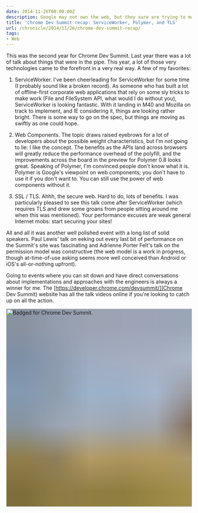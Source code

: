 ```yaml
---
date: 2014-11-26T00:00:00Z
description: Google may not own the web, but they sure are trying to make it better
title: 'Chrome Dev Summit recap: ServiceWorker, Polymer, and TLS'
url: /chronicle/2014/11/26/chrome-dev-summit-recap/
tags:
- Web
---
```


This was the second year for Chrome Dev Summit. Last year there was a lot of talk about things that were in the pipe. This year, a lot of those very technologies came to the forefront in a very real way. A few of my favorites:

1. ServiceWorker. I've been cheerleading for ServiceWorker for some time (I probably sound like a broken record). As someone who has built a lot of offline-first corporate web applications that rely on some sly tricks to make work (File and FileSystem API, what would I do without you), ServiceWorker is looking fantastic. With it landing in M40 and Mozilla on track to implement, and IE considering it, things are looking rather bright. There is some way to go on the spec, but things are moving as swiftly as one could hope.

2. Web Components. The topic draws raised eyebrows for a lot of developers about the possible weight characteristics, but I'm not going to lie: I like the concept. The benefits as the APIs land across browsers will greatly reduce the performance overhead of the polyfill, and the improvements across the board in the preview for Polymer 0.8 looks great. Speaking of Polymer, I'm convinced people don't know what it is. Polymer is Google's viewpoint on web components; you don't have to use it if you don't want to. You can still use the power of web components without it.

3. SSL / TLS. Ahhh, the secure web. Hard to do, lots of benefits. I was particularly pleased to see this talk come after ServiceWorker (which requires TLS and drew some groans from people sitting around me when this was mentioned). Your performance excuses are weak general Internet mobs: start securing your sites!

All and all it was another well polished event with a long list of solid speakers. Paul Lewis' talk on eeking out every last bit of performance on the Summit's site was fascinating and Adrienne Porter Felt's talk on the permission model was constructive (the web model is a work in progress, though at-time-of-use asking seems more well conceived than Android or iOS's all-or-nothing upfront).

Going to events where you can sit down and have direct conversations about implementations and approaches with the engineers is always a winner for me. The [https://developer.chrome.com/devsummit/](Chrome Dev Summit) website has all the talk videos online if you're looking to catch up on all the action.

<img decoding="async" loading="lazy" width="800" height="538" style="background-size: cover;
          background-image: url('data:image/svg+xml;charset=utf-8,%3Csvg xmlns=\'http%3A//www.w3.org/2000/svg\' xmlns%3Axlink=\'http%3A//www.w3.org/1999/xlink\' viewBox=\'0 0 1280 853\'%3E%3Cfilter id=\'b\' color-interpolation-filters=\'sRGB\'%3E%3CfeGaussianBlur stdDeviation=\'.5\'%3E%3C/feGaussianBlur%3E%3CfeComponentTransfer%3E%3CfeFuncA type=\'discrete\' tableValues=\'1 1\'%3E%3C/feFuncA%3E%3C/feComponentTransfer%3E%3C/filter%3E%3Cimage filter=\'url(%23b)\' x=\'0\' y=\'0\' height=\'100%25\' width=\'100%25\' xlink%3Ahref=\'data%3Aimage/png;base64,iVBORw0KGgoAAAANSUhEUgAAAAkAAAAGCAIAAACepSOSAAAACXBIWXMAAC4jAAAuIwF4pT92AAAAs0lEQVQI1wGoAFf/AImSoJSer5yjs52ktp2luJuluKOpuJefsoCNowB+kKaOm66grL+krsCnsMGrt8m1u8mzt8OVoLIAhJqzjZ2tnLLLnLHJp7fNmpyjqbPCqLrRjqO7AIeUn5ultaWtt56msaSnroZyY4mBgLq7wY6TmwCRfk2Pf1uzm2WulV+xmV6rmGyQfFm3nWSBcEIAfm46jX1FkH5Djn5AmodGo49MopBLlIRBfG8yj/dfjF5frTUAAAAASUVORK5CYII=\'%3E%3C/image%3E%3C/svg%3E');" src="https://storage.googleapis.com/jdr-public-imgs/blog-archive/2014/11/IMG_20141121_100252.jpg" alt="Badged for Chrome Dev Summit.">